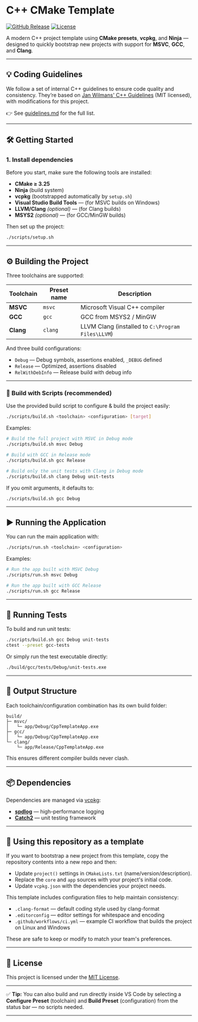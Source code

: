 # C++ CMake Template

[![GitHub Release][releases-shield]][releases]
[![License][license-shield]](LICENSE)

A modern C++ project template using **CMake presets**, **vcpkg**, and **Ninja** — designed to quickly bootstrap new projects with support for **MSVC**, **GCC**, and **Clang**.

---

## 💡 Coding Guidelines

We follow a set of internal C++ guidelines to ensure code quality and consistency.
They’re based on [Jan Wilmans' C++ Guidelines](https://github.com/janwilmans/guidelines) (MIT licensed), with modifications for this project.

👉 See [guidelines.md](./guidelines.md) for the full list.

---

## 🛠️ Getting Started

### 1. Install dependencies

Before you start, make sure the following tools are installed:

- **CMake ≥ 3.25**
- **Ninja** (build system)
- **vcpkg** (bootstrapped automatically by `setup.sh`)
- **Visual Studio Build Tools** — (for MSVC builds on Windows)
- **LLVM/Clang** *(optional)* — (for Clang builds)
- **MSYS2** *(optional)* — (for GCC/MinGW builds)

Then set up the project:

```bash
./scripts/setup.sh
```

---

## ⚙️ Building the Project

Three toolchains are supported:

| Toolchain    | Preset name   | Description                                       |
|--------------|---------------|---------------------------------------------------|
| **MSVC**     | `msvc`        | Microsoft Visual C++ compiler                     |
| **GCC**      | `gcc`         | GCC from MSYS2 / MinGW                            |
| **Clang**    | `clang`       | LLVM Clang (installed to `C:\Program Files\LLVM`) |

And three build configurations:

- `Debug` — Debug symbols, assertions enabled, `_DEBUG` defined
- `Release` — Optimized, assertions disabled
- `RelWithDebInfo` — Release build with debug info

---

### 🧪 Build with Scripts (recommended)

Use the provided build script to configure & build the project easily:

```bash
./scripts/build.sh <toolchain> <configuration> [target]
```

Examples:

```bash
# Build the full project with MSVC in Debug mode
./scripts/build.sh msvc Debug

# Build with GCC in Release mode
./scripts/build.sh gcc Release

# Build only the unit tests with Clang in Debug mode
./scripts/build.sh clang Debug unit-tests
```

If you omit arguments, it defaults to:

```bash
./scripts/build.sh gcc Debug
```

---

## ▶️ Running the Application

You can run the main application with:

```bash
./scripts/run.sh <toolchain> <configuration>
```

Examples:

```bash
# Run the app built with MSVC Debug
./scripts/run.sh msvc Debug

# Run the app built with GCC Release
./scripts/run.sh gcc Release
```

---

## 🧪 Running Tests

To build and run unit tests:

```bash
./scripts/build.sh gcc Debug unit-tests
ctest --preset gcc-tests
```

Or simply run the test executable directly:

```bash
./build/gcc/tests/Debug/unit-tests.exe
```

---

## 📁 Output Structure

Each toolchain/configuration combination has its own build folder:

```
build/
├─ msvc/
│   └─ app/Debug/CppTemplateApp.exe
├─ gcc/
│   └─ app/Debug/CppTemplateApp.exe
└─ clang/
    └─ app/Release/CppTemplateApp.exe
```

This ensures different compiler builds never clash.

---

## 📦 Dependencies

Dependencies are managed via [vcpkg](https://github.com/microsoft/vcpkg):

- [**spdlog**](https://github.com/gabime/spdlog) — high-performance logging
- [**Catch2**](https://github.com/catchorg/Catch2) — unit testing framework

---

## 🧾 Using this repository as a template

If you want to bootstrap a new project from this template, copy the repository contents into a new repo and then:

- Update `project()` settings in `CMakeLists.txt` (name/version/description).
- Replace the `core` and `app` sources with your project's initial code.
- Update `vcpkg.json` with the dependencies your project needs.

This template includes configuration files to help maintain consistency:

- `.clang-format` — default coding style used by clang-format
- `.editorconfig` — editor settings for whitespace and encoding
- `.github/workflows/ci.yml` — example CI workflow that builds the project on Linux and Windows

These are safe to keep or modify to match your team's preferences.

---

## 📜 License

This project is licensed under the [MIT License](./LICENSE).

---

✅ **Tip:** You can also build and run directly inside VS Code by selecting a **Configure Preset** (toolchain) and **Build Preset** (configuration) from the status bar — no scripts needed.

---

[releases-shield]: https://img.shields.io/github/v/release/henbro12/CppTemplate?style=for-the-badge
[releases]: https://github.com/henbro12/CppTemplate/releases
[license-shield]: https://img.shields.io/github/license/henbro12/CppTemplate?style=for-the-badge
